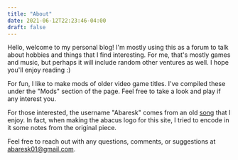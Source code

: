```yaml
---
title: "About"
date: 2021-06-12T22:23:46-04:00
draft: false
---
```


Hello, welcome to my personal blog! I'm mostly using this as a forum to talk about hobbies and things that I find interesting. For me, that's mostly games and music, but perhaps it will include random other ventures as well. I hope you'll enjoy reading :)

For fun, I like to make mods of older video game titles. I've compiled these under the "Mods" section of the page. Feel free to take a look and play if any interest you.

For those interested, the username "Abaresk" comes from an old [song](https://youtu.be/XMVmQAW0CM8) that I enjoy. In fact, when making the abacus logo for this site, I tried to encode in it some notes from the original piece.

Feel free to reach out with any questions, comments, or suggestions at abaresk01@gmail.com.
